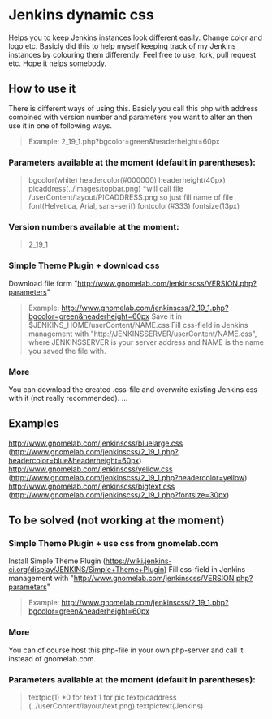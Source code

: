 # Jenkins dynamic css
Helps you to keep Jenkins instances look different easily. Change color and logo etc.
Basicly did this to help myself keeping track of my Jenkins instances by colouring them differently. 
Feel free to use, fork, pull request etc. Hope it helps somebody.

## How to use it
There is different ways of using this. Basicly you call this php with address compined with version number and parameters you want to alter an then use it in one of following ways.
> Example: 2_19_1.php?bgcolor=green&headerheight=60px

### Parameters available at the moment (default in parentheses):
> bgcolor(white)
> headercolor(#000000)
> headerheight(40px)
> picaddress(../images/topbar.png) *will call file /userContent/layout/PICADDRESS.png so just fill name of file
> font(Helvetica, Arial, sans-serif)
> fontcolor(#333)
> fontsize(13px)
	
### Version numbers available at the moment:
> 2_19_1 

### Simple Theme Plugin + download css
Download file form "http://www.gnomelab.com/jenkinscss/VERSION.php?parameters"
> Example: http://www.gnomelab.com/jenkinscss/2_19_1.php?bgcolor=green&headerheight=60px
Save it in  $JENKINS_HOME/userContent/NAME.css
Fill css-field in Jenkins management with "http://JENKINSSERVER/userContent/NAME.css", where JENKINSSERVER is your server address and NAME is the name you saved the file with.

### More
You can download the created .css-file and overwrite existing Jenkins css with it (not really recommended).
...

## Examples
http://www.gnomelab.com/jenkinscss/bluelarge.css (http://www.gnomelab.com/jenkinscss/2_19_1.php?headercolor=blue&headerheight=60px)
http://www.gnomelab.com/jenkinscss/yellow.css (http://www.gnomelab.com/jenkinscss/2_19_1.php?headercolor=yellow)
http://www.gnomelab.com/jenkinscss/bigtext.css (http://www.gnomelab.com/jenkinscss/2_19_1.php?fontsize=30px)

## To be solved (not working at the moment)
### Simple Theme Plugin + use css from gnomelab.com
Install Simple Theme Plugin (https://wiki.jenkins-ci.org/display/JENKINS/Simple+Theme+Plugin)
Fill css-field in Jenkins management with "http://www.gnomelab.com/jenkinscss/VERSION.php?parameters"
> Example: http://www.gnomelab.com/jenkinscss/2_19_1.php?bgcolor=green&headerheight=60px

### More
You can of course host this php-file in your own php-server and call it instead of gnomelab.com.

### Parameters available at the moment (default in parentheses):
> textpic(1) *0 for text 1 for pic
> textpicaddress (../userContent/layout/text.png)
> textpictext(Jenkins)